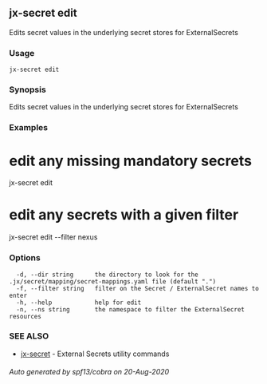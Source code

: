 ## jx-secret edit

Edits secret values in the underlying secret stores for ExternalSecrets

### Usage

```
jx-secret edit
```

### Synopsis

Edits secret values in the underlying secret stores for ExternalSecrets

### Examples

  # edit any missing mandatory secrets
  jx-secret edit
  
  # edit any secrets with a given filter
  jx-secret edit --filter nexus

### Options

```
  -d, --dir string      the directory to look for the .jx/secret/mapping/secret-mappings.yaml file (default ".")
  -f, --filter string   filter on the Secret / ExternalSecret names to enter
  -h, --help            help for edit
  -n, --ns string       the namespace to filter the ExternalSecret resources
```

### SEE ALSO

* [jx-secret](jx-secret.md)	 - External Secrets utility commands

###### Auto generated by spf13/cobra on 20-Aug-2020
